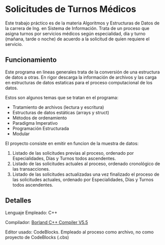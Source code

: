 # Solicitudes de Turnos Médicos

Este trabajo práctico es de la materia Algoritmos y Estructuras de Datos de la carrera de Ing. en Sistema de Información. Trata de un proceso que asigna turnos por servicios médicos según especialidad, día y turno (mañana, tarde o noche) de acuerdo a la solicitud de quien requiere el servicio.

## Funcionamiento

Este programa en lineas generales trata de la conversión de una estructura de datos a otras. En rigor descarga la información de archivos y las carga en estructuras de datos estaticas para el proceso computacional de los datos.

Estos son algunos temas que se tratan en el programa:

- Tratamiento de archivos (lectura y escritura)
- Estructuras de datos estáticas (arrays y struct)
- Métodos de ordenamiento
- Paradigma Imperativo
- Programación Estructurada
- Modular

El proyecto consiste en emitir en funcion de la muestra de datos:

1. Listado de las solicitudes previas al proceso, ordenado por Especialidades, Días y Turnos todos ascendentes.
2. Listado de las solicitudes actuales al proceso, ordenado cronológico de las transacciones.
3. Listado de las solicitudes actualizadas una vez finalizado el proceso de las solicitudes actuales, ordenado por Especialidades, Días y Turnos todos ascendentes.

## Detalles

Lenguaje Empleado: C++

Compilador: [Borland C++ Compiler V5.5](https://jeremiascuello.000webhostapp.com/Tools/Borland%20C++%20V5.5%20Compiler.zip)

Editor usado: CodeBlocks. Empleado al proceso como archivo, no como proyecto de CodeBlocks (.cbs)
